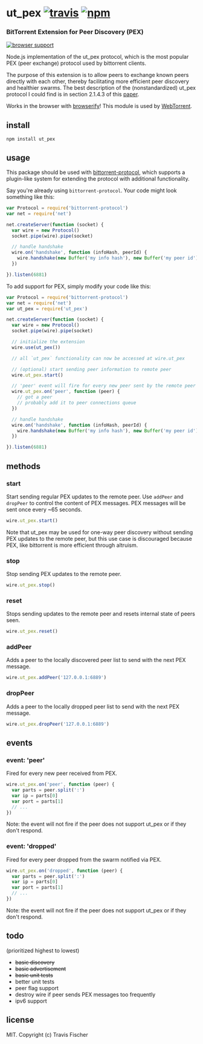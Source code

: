 # ut_pex [![travis](https://img.shields.io/travis/fisch0920/ut_pex.svg)](https://travis-ci.org/fisch0920/ut_pex) [![npm](https://img.shields.io/npm/v/ut_pex.svg)](https://npmjs.org/package/ut_pex)

### BitTorrent Extension for Peer Discovery (PEX)

[![browser support](https://ci.testling.com/fisch0920/ut_pex.png)](https://ci.testling.com/fisch0920/ut_pex)

Node.js implementation of the ut_pex protocol, which is the most popular PEX (peer exchange) protocol used by bittorrent clients.

The purpose of this extension is to allow peers to exchange known peers directly with each other, thereby facilitating more efficient peer discovery and healthier swarms.  The best description of the (nonstandardized) ut_pex protocol I could find is in section 2.1.4.3 of this [paper](http://www.di.unipi.it/~ricci/XR-EE-LCN_2010_010.pdf).

Works in the browser with [browserify](http://browserify.org/)! This module is used by [WebTorrent](http://webtorrent.io).

## install

```
npm install ut_pex
```

## usage

This package should be used with [bittorrent-protocol](https://github.com/feross/bittorrent-protocol), which supports a plugin-like system for extending the protocol with additional functionality.

Say you're already using `bittorrent-protocol`. Your code might look something like this:

```js
var Protocol = require('bittorrent-protocol')
var net = require('net')

net.createServer(function (socket) {
  var wire = new Protocol()
  socket.pipe(wire).pipe(socket)

  // handle handshake
  wire.on('handshake', function (infoHash, peerId) {
    wire.handshake(new Buffer('my info hash'), new Buffer('my peer id'))
  })

}).listen(6881)
```

To add support for PEX, simply modify your code like this:

```js
var Protocol = require('bittorrent-protocol')
var net = require('net')
var ut_pex = require('ut_pex')

net.createServer(function (socket) {
  var wire = new Protocol()
  socket.pipe(wire).pipe(socket)

  // initialize the extension
  wire.use(ut_pex())

  // all `ut_pex` functionality can now be accessed at wire.ut_pex

  // (optional) start sending peer information to remote peer
  wire.ut_pex.start()

  // 'peer' event will fire for every new peer sent by the remote peer
  wire.ut_pex.on('peer', function (peer) {
    // got a peer
    // probably add it to peer connections queue
  })

  // handle handshake
  wire.on('handshake', function (infoHash, peerId) {
    wire.handshake(new Buffer('my info hash'), new Buffer('my peer id'))
  })

}).listen(6881)
```

## methods

### start

Start sending regular PEX updates to the remote peer. Use `addPeer` and `dropPeer` to control the 
content of PEX messages. PEX messages will be sent once every ~65 seconds.

```js
wire.ut_pex.start()
```

Note that ut_pex may be used for one-way peer discovery without sending PEX updates to the remote peer, 
but this use case is discouraged because PEX, like bittorrent is more efficient through altruism.

### stop

Stop sending PEX updates to the remote peer.

```js
wire.ut_pex.stop()
```

### reset

Stops sending updates to the remote peer and resets internal state of peers seen.

```js
wire.ut_pex.reset()
```

### addPeer

Adds a peer to the locally discovered peer list to send with the next PEX message.

```js
wire.ut_pex.addPeer('127.0.0.1:6889')
```

### dropPeer

Adds a peer to the locally dropped peer list to send with the next PEX message.

```js
wire.ut_pex.dropPeer('127.0.0.1:6889')
```

## events

### event: 'peer'

Fired for every new peer received from PEX.

```js
wire.ut_pex.on('peer', function (peer) {
  var parts = peer.split(':')
  var ip = parts[0]
  var port = parts[1]
  // ...
})
```

Note: the event will not fire if the peer does not support ut_pex or if they don't respond.

### event: 'dropped'

Fired for every peer dropped from the swarm notified via PEX.

```js
wire.ut_pex.on('dropped', function (peer) {
  var parts = peer.split(':')
  var ip = parts[0]
  var port = parts[1]
  // ...
})
```

Note: the event will not fire if the peer does not support ut_pex or if they don't respond.

## todo
(prioritized highest to lowest)

* ~~basic discovery~~
* ~~basic advertisement~~
* ~~basic unit tests~~
* better unit tests
* peer flag support
* destroy wire if peer sends PEX messages too frequently
* ipv6 support

## license

MIT. Copyright (c) Travis Fischer
